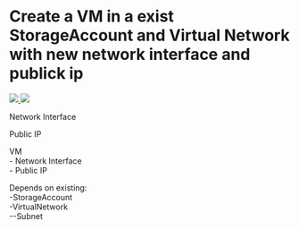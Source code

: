 # Create a VM in a exist StorageAccount and Virtual Network with new network interface and publick ip

<a href="https://portal.azure.com/#create/Microsoft.Template/uri/https%3A%2F%2Fraw.githubusercontent.com%2FSpralien%2FAzureTPL%2Fmaster%2FTPL-VM-ToExistStorageVnet-WithNetworkInterfacePublicIP%2Fazuredeploy.json" target="_blank">
  <img src="http://azuredeploy.net/deploybutton.png"/>
</a>
<a href="http://armviz.io/#/?load=https%3A%2F%2Fraw.githubusercontent.com%2FSpralien%2FAzureTPL%2Fmaster%2FTPL-VM-ToExistStorageVnet-WithNetworkInterfacePublicIP%2Fazuredeploy.json" target="_blank">
    <img src="http://armviz.io/visualizebutton.png"/>
</a>
<p>
Network Interface
</p>
<p>
Public IP
</p>
<p>
VM<br>
- Network Interface<br>
- Public IP
</p>
<p>
Depends on existing:<br>
-StorageAccount<br>
-VirtualNetwork<br>
--Subnet
</p>

